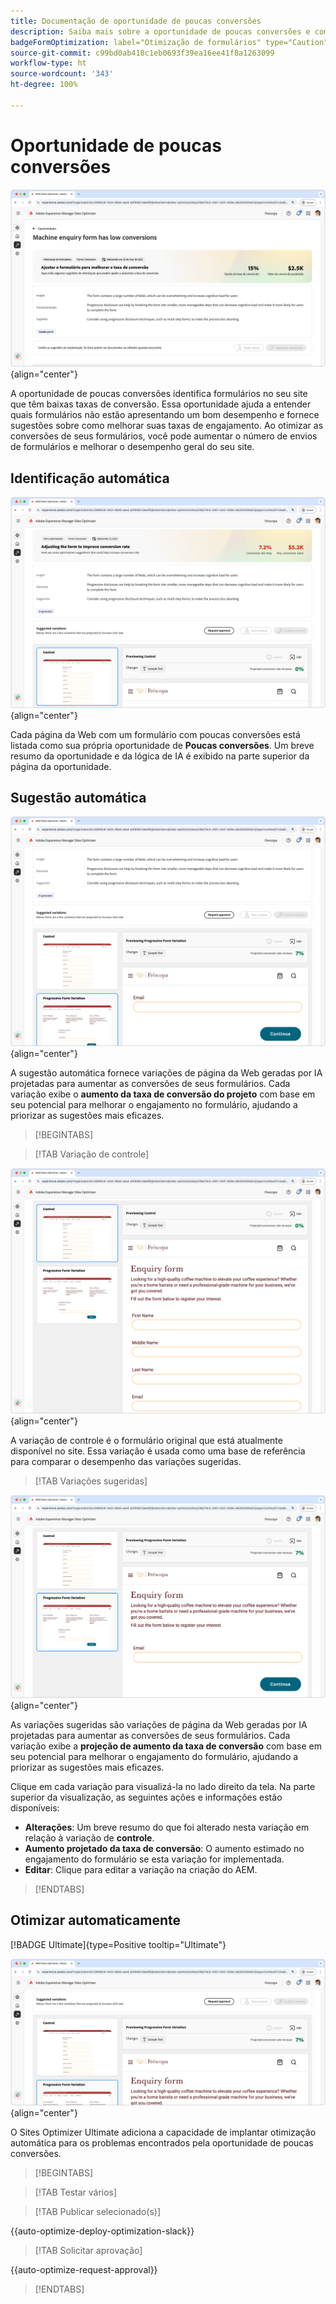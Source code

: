 ```yaml
---
title: Documentação de oportunidade de poucas conversões
description: Saiba mais sobre a oportunidade de poucas conversões e como usá-la para melhorar o engajamento do formulário no seu site.
badgeFormOptimization: label="Otimização de formulários" type="Caution" url="../../opportunity-types/form-optimization.md" tooltip="Otimização de formulários"
source-git-commit: c99bd0ab418c1eb0693f39ea16ee41f8a1263099
workflow-type: ht
source-wordcount: '343'
ht-degree: 100%

---
```



# Oportunidade de poucas conversões

![Oportunidade de poucas conversões](./assets/low-conversions/hero.png){align="center"}

A oportunidade de poucas conversões identifica formulários no seu site que têm baixas taxas de conversão. Essa oportunidade ajuda a entender quais formulários não estão apresentando um bom desempenho e fornece sugestões sobre como melhorar suas taxas de engajamento. Ao otimizar as conversões de seus formulários, você pode aumentar o número de envios de formulários e melhorar o desempenho geral do seu site.

## Identificação automática

![Identificar automaticamente poucas conversões](./assets/low-conversions/auto-identify.png){align="center"}

Cada página da Web com um formulário com poucas conversões está listada como sua própria oportunidade de **Poucas conversões**. Um breve resumo da oportunidade e da lógica de IA é exibido na parte superior da página da oportunidade.

## Sugestão automática

![Sugerir poucas conversões automaticamente](./assets/low-conversions/auto-suggest.png){align="center"}

A sugestão automática fornece variações de página da Web geradas por IA projetadas para aumentar as conversões de seus formulários. Cada variação exibe o **aumento da taxa de conversão do projeto** com base em seu potencial para melhorar o engajamento no formulário, ajudando a priorizar as sugestões mais eficazes.

>[!BEGINTABS]

>[!TAB Variação de controle]

![Variações de controle](./assets/low-conversions/control-variation.png){align="center"}

A variação de controle é o formulário original que está atualmente disponível no site. Essa variação é usada como uma base de referência para comparar o desempenho das variações sugeridas.

>[!TAB Variações sugeridas]

![Variações sugeridas](./assets/low-conversions/suggested-variations.png){align="center"}

As variações sugeridas são variações de página da Web geradas por IA projetadas para aumentar as conversões de seus formulários. Cada variação exibe a **projeção de aumento da taxa de conversão** com base em seu potencial para melhorar o engajamento do formulário, ajudando a priorizar as sugestões mais eficazes.

Clique em cada variação para visualizá-la no lado direito da tela. Na parte superior da visualização, as seguintes ações e informações estão disponíveis:

* **Alterações**: Um breve resumo do que foi alterado nesta variação em relação à variação de **controle**.
* **Aumento projetado da taxa de conversão**: O aumento estimado no engajamento do formulário se esta variação for implementada.
* **Editar**: Clique para editar a variação na criação do AEM.

>[!ENDTABS]

## Otimizar automaticamente

[!BADGE Ultimate]{type=Positive tooltip="Ultimate"}

![Otimizar automaticamente poucas conversões](./assets/low-conversions/auto-optimize.png){align="center"}

O Sites Optimizer Ultimate adiciona a capacidade de implantar otimização automática para os problemas encontrados pela oportunidade de poucas conversões.

>[!BEGINTABS]

>[!TAB Testar vários]


>[!TAB Publicar selecionado(s)]

{{auto-optimize-deploy-optimization-slack}}

>[!TAB Solicitar aprovação]

{{auto-optimize-request-approval}}

>[!ENDTABS]

